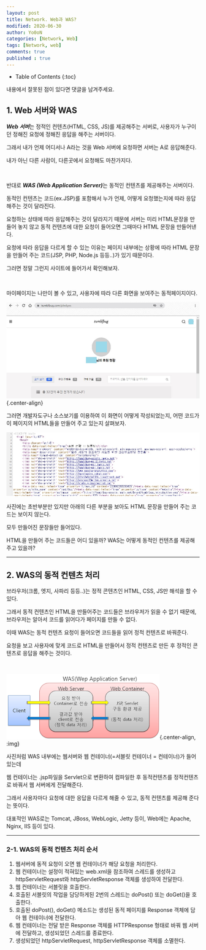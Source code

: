 ```yaml
---
layout: post
title: Network. Web과 WAS?
modified: 2020-06-30
author: Yo0oN
categories: [Network, Web]
tags: [Network, web]
comments: true
published : true
---
```


* Table of Contents
{:toc}

내용에서 잘못된 점이 있다면 댓글을 남겨주세요.

## 1. Web 서버와 WAS

<cite>**Web 서버**</cite>는 정적인 컨텐츠(HTML, CSS, JS)를 제공해주는 서버로, 사용자가 누구이던 정해진 요청에 정해진 응답을 해주는 서버이다.

그래서 내가 언제 어디서나 A라는 것을 Web 서버에 요청하면 서버는 A로 응답해준다.

내가 아닌 다른 사람이, 다른곳에서 요청해도 마찬가지다.

<br>

반대로 <cite>**WAS (Web Application Server)**</cite>는 동적인 컨텐츠를 제공해주는 서버이다.

동적인 컨텐츠는 코드(ex.JSP)를 포함해서 누가 언제, 어떻게 요청했는지에 따라 응답해주는 것이 달라진다.

요청하는 상태에 따라 응답해주는 것이 달라지기 때문에 서버는 미리 HTML문장을 만들어 놓지 않고 동적 컨텐츠에 대한 요청이 들어오면 그때마다 HTML 문장을 만들어낸다.

요청에 따라 응답을 다르게 할 수 있는 이유는 페이지 내부에는 상황에 따라 HTML 문장을 만들어 주는 코드(JSP, PHP, Node.js 등등..)가 있기 때문이다.

그러면 정말 그런지 사이트에 들어가서 확인해보자.

<br>

마이페이지는 나만이 볼 수 있고, 사용자에 따라 다른 화면을 보여주는 동적페이지이다.

![텀블벅](/images/posts/Network/01.webWAS/webwas01.jpg "텀블벅 마이페이지"){.center-align}

그러면 개발자도구나 소스보기를 이용하여 이 화면이 어떻게 작성되었는지, 어떤 코드가 이 페이지의 HTML들을 만들어 주고 있는지 살펴보자.

![텀블벅](/images/posts/Network/01.webWAS/webwas02.jpg "텀블벅 마이페이지2")

사진에는 초반부분만 있지만 아래의 다른 부분을 보아도 HTML 문장을 만들어 주는 코드는 보이지 않는다.

모두 만들어진 문장들만 들어있다.

HTML을 만들어 주는 코드들은 어디 있을까? WAS는 어떻게 동적인 컨텐츠를 제공해주고 있을까?

<hr>

## 2. WAS의 동적 컨텐츠 처리

브라우저(크롬, 엣지, 사파리 등등..)는 정적 콘텐츠인 HTML, CSS, JS만 해석을 할 수 있다.

그래서 동적 컨텐츠인 HTML을 만들어주는 코드들은 브라우저가 읽을 수 없기 때문에, 브라우저는 알아서 코드를 읽어다가 페이지를 만들 수 없다.

이때 WAS는 동적 컨텐츠 요청이 들어오면 코드들을 읽어 정적 컨텐츠로 바꿔준다.

요청을 보고 사용자에 맞게 코드로 HTML을 만들어서 정적 컨텐츠로 만든 후 정적인 콘텐츠로 응답을 해주는 것이다.

<br>

![WAS](/images/posts/Network/01.webWAS/webwas03.png "WAS 구조"){.center-align, :img}

사진처럼 WAS 내부에는 웹서버와 웹 컨테이너(=서블릿 컨테이너 = 컨테이너)가 들어있는데

웹 컨테이너는 .jsp파일을 Servlet으로 변환하여 컴파일한 후 동적컨텐츠를 정적컨텐츠로 바꿔서 웹 서버에게 전달해준다.

그래서 사용자마다 요청에 대한 응답을 다르게 해줄 수 있고, 동적 컨텐츠를 제공해 준다는 뜻이다.

대표적인 WAS로는 Tomcat, JBoss, WebLogic, Jetty 등이, Web에는 Apache, Nginx, IIS 등이 있다.

<hr>

### 2-1. WAS의 동적 컨텐츠 처리 순서

1. 웹서버에 동적 요청이 오면 웹 컨테이너가 해당 요청을 처리한다.
2. 웹 컨테이너는 설정이 적혀있는 web.xml을 참조하여 스레드를 생성하고 httpServletRequest와 httpServletResponse 객체를 생성하여 전달한다.
3. 웹 컨테이너는 서블릿을 호출한다.
4. 호출된 서블릿의 작업을 담당하게된 2번의 스레드는 doPost() 또는 doGet()을 호출한다.
5. 호출된 doPost(), doGet() 메소드는 생성된 동적 페이지를 Response 객체에 담아 웹 컨테이너에 전달한다.
6. 웹 컨테이너는 전달 받은 Response 객체를 HTTPResponse 형태로 바꿔 웹 서버에 전달하고, 생성되었던 스레드를 종료한다.
7. 생성되었던 httpServletRequest, httpServletResponse 객체를 소멸한다.


